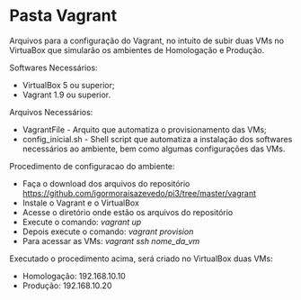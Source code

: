 # Pasta Vagrant
Arquivos para a configuração do Vagrant, no intuito de subir duas VMs no VirtuaBox que simularão os ambientes de Homologação e Produção.

Softwares Necessários:
- VirtualBox 5 ou superior;
- Vagrant 1.9 ou superior.
 
Arquivos Necessários:
- VagrantFile - Arquito que automatiza o provisionamento das VMs;
- config_inicial.sh - Shell script que automatiza a instalação dos softwares necessários ao ambiente, bem como algumas configurações das VMs.

Procedimento de configuracao do ambiente:
 - Faça o download dos arquivos do repositório https://github.com/igormoraisazevedo/pi3/tree/master/vagrant
 - Instale o Vagrant e o VirtualBox
 - Acesse o diretório onde estão os arquivos do repositório
 - Execute o comando: *vagrant up*
 - Depois execute o comando: *vagrant provision*
 - Para acessar as VMs: *vagrant ssh nome_da_vm*

Executado o procedimento acima, será criado no VirtualBox duas VMs:
 - Homologação: 192.168.10.10
 - Produção: 192.168.10.20
